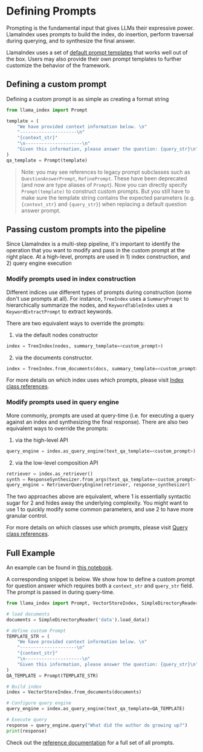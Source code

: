 # Defining Prompts

Prompting is the fundamental input that gives LLMs their expressive power. LlamaIndex uses prompts to build the index, do insertion, 
perform traversal during querying, and to synthesize the final answer.

LlamaIndex uses a set of [default prompt templates](https://github.com/jerryjliu/llama_index/blob/main/llama_index/prompts/default_prompts.py) that works well out of the box.
Users may also provide their own prompt templates to further customize the behavior of the framework.

## Defining a custom prompt

Defining a custom prompt is as simple as creating a format string

```python
from llama_index import Prompt

template = (
    "We have provided context information below. \n"
    "---------------------\n"
    "{context_str}"
    "\n---------------------\n"
    "Given this information, please answer the question: {query_str}\n"
)
qa_template = Prompt(template)
```

> Note: you may see references to legacy prompt subclasses such as `QuestionAnswerPrompt`, `RefinePrompt`. These have been deprecated (and now are type aliases of `Prompt`). Now you can directly specify `Prompt(template)` to construct custom prompts. But you still have to make sure the template string contains the expected parameters (e.g. `{context_str}` and `{query_str}`) when replacing a default question answer prompt.

## Passing custom prompts into the pipeline

Since LlamaIndex is a multi-step pipeline, it's important to identify the operation that you want to modify and pass in the custom prompt at the right place.
At a high-level, prompts are used in 1) index construction, and 2) query engine execution


### Modify prompts used in index construction
Different indices use different types of prompts during construction (some don't use prompts at all). 
For instance, `TreeIndex` uses a `SummaryPrompt` to hierarchically
summarize the nodes, and `KeywordTableIndex` uses a `KeywordExtractPrompt` to extract keywords.

There are two equivalent ways to override the prompts:
1. via the default nodes constructor 
```python
index = TreeIndex(nodes, summary_template=<custom_prompt>)
```
2. via the documents constructor.
```python
index = TreeIndex.from_documents(docs, summary_template=<custom_prompt>)
```

For more details on which index uses which prompts, please visit
[Index class references](/reference/indices.rst).


### Modify prompts used in query engine
More commonly, prompts are used at query-time (i.e. for executing a query against an index and synthesizing the final response). There are also two equivalent ways to override the prompts:
1. via the high-level API
```python
query_engine = index.as_query_engine(text_qa_template=<custom_prompt>)
```
2. via the low-level composition API
```python
retriever = index.as_retriever()
synth = ResponseSynthesizer.from_args(text_qa_template=<custom_prompt>)
query_engine = RetrieverQueryEngine(retriever, response_synthesizer)
```

The two approaches above are equivalent, where 1 is essentially syntactic sugar for 2 and hides away the underlying complexity. You might want to use 1 to quickly modify some common parameters, and use 2 to have more granular control.


For more details on which classes use which prompts, please visit
[Query class references](/reference/query.rst).


## Full Example

An example can be found in [this notebook](https://github.com/jerryjliu/llama_index/blob/main/examples/paul_graham_essay/TestEssay.ipynb).


A corresponding snippet is below. We show how to define a custom prompt for question answer which
requires both a `context_str` and `query_str` field. The prompt is passed in during query-time.

```python
from llama_index import Prompt, VectorStoreIndex, SimpleDirectoryReader

# load documents
documents = SimpleDirectoryReader('data').load_data()

# define custom Prompt
TEMPLATE_STR = (
    "We have provided context information below. \n"
    "---------------------\n"
    "{context_str}"
    "\n---------------------\n"
    "Given this information, please answer the question: {query_str}\n"
)
QA_TEMPLATE = Prompt(TEMPLATE_STR)

# Build index 
index = VectorStoreIndex.from_documents(documents)

# Configure query engine
query_engine = index.as_query_engine(text_qa_template=QA_TEMPLATE)

# Execute query
response = query_engine.query("What did the author do growing up?")
print(response)

```


Check out the [reference documentation](/reference/prompts.rst) for a full set of all prompts.
